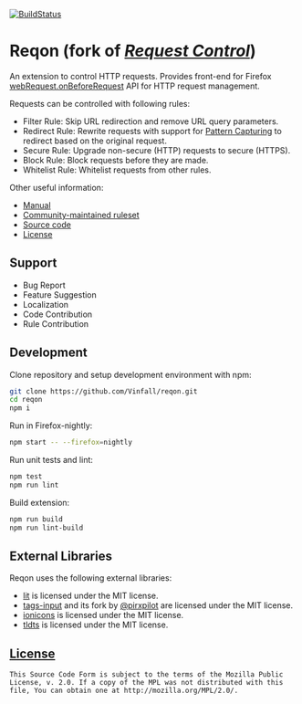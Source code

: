 [![BuildStatus](https://github.com/Vinfall/reqon/workflows/Build/badge.svg?event=push&branch=master)](https://github.com/Vinfall/reqon/actions)

# Reqon (fork of *[Request Control](https://github.com/tumpio/requestcontrol)*)

An extension to control HTTP requests. Provides front-end for Firefox
[webRequest.onBeforeRequest](https://developer.mozilla.org/en-US/Add-ons/WebExtensions/API/webRequest/onBeforeRequest)
API for HTTP request management.

Requests can be controlled with following rules:
- Filter Rule: Skip URL redirection and remove URL query parameters.
- Redirect Rule: Rewrite requests with support for [Pattern Capturing](https://github.com/Vinfall/reqon/blob/master/_locales/en/manual.wiki#redirect-using-pattern-capturing) to redirect based on the original request.
- Secure Rule: Upgrade non-secure (HTTP) requests to secure (HTTPS).
- Block Rule: Block requests before they are made.
- Whitelist Rule: Whitelist requests from other rules.

Other useful information:
- [Manual](https://github.com/Vinfall/reqon/blob/master/_locales/en/manual.wiki)
- [Community-maintained ruleset](https://github.com/Vinfall/reqon-rules)
- [Source code](https://github.com/Vinfall/reqon)
- [License](./LICENSE)

## Support

- Bug Report
- Feature Suggestion
- Localization
- Code Contribution
- Rule Contribution

## Development

Clone repository and setup development environment with npm:

```sh
git clone https://github.com/Vinfall/reqon.git
cd reqon
npm i
```

Run in Firefox-nightly:

```sh
npm start -- --firefox=nightly
```

Run unit tests and lint:

```sh
npm test
npm run lint
```

Build extension:

```sh
npm run build
npm run lint-build
```

## External Libraries

Reqon uses the following external libraries:

- [lit](https://ajusa.github.io/lit/) is licensed under the MIT license.
- [tags-input](https://github.com/developit/tags-input) and its fork by [\@pirxpilot](https://github.com/pirxpilot/tags-input) are licensed under the MIT license.
- [ionicons](http://ionicons.com/) is licensed under the MIT license.
- [tldts](https://github.com/remusao/tldts) is licensed under the MIT license.

## [License](./LICENSE)

    This Source Code Form is subject to the terms of the Mozilla Public
    License, v. 2.0. If a copy of the MPL was not distributed with this
    file, You can obtain one at http://mozilla.org/MPL/2.0/.
